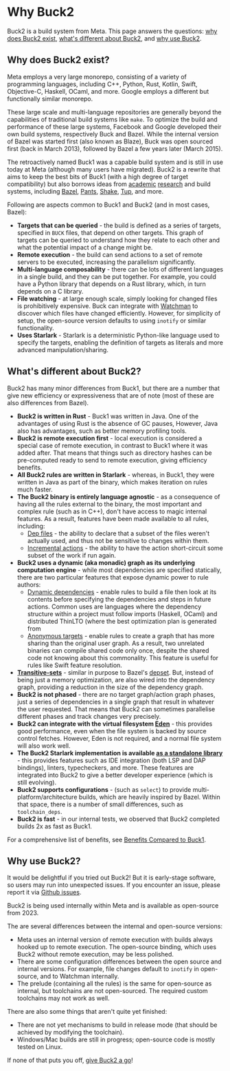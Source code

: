# Why Buck2

Buck2 is a build system from Meta. This page answers the questions: [why does Buck2 exist](#why-does-buck2-exist), [what's different about Buck2](#whats-different-about-buck2), and [why use Buck2](#why-use-buck2).

## Why does Buck2 exist?

Meta employs a very large monorepo, consisting of a variety of programming languages, including C++, Python, Rust, Kotlin, Swift, Objective-C, Haskell, OCaml, and more. Google employs a different but functionally similar monorepo.

These large scale and multi-language repositories are generally beyond the capabilities of traditional build systems like `make`. To optimize the build and performance of these large systems, Facebook and Google developed their own build systems, respectively Buck and Bazel. While the internal version of Bazel was started first (also known as Blaze), Buck was open sourced first (back in March 2013), followed by Bazel a few years later (March 2015).

The retroactively named Buck1 was a capable build system and is still in use today at Meta (although many users have migrated). Buck2 is a rewrite that aims to keep the best bits of Buck1 (with a high degree of target compatibility) but also borrows ideas from [academic](https://ndmitchell.com/#shake_10_sep_2012) [research](https://ndmitchell.com/#shake_21_apr_2020) and build systems, including [Bazel](https://bazel.build/), [Pants](https://www.pantsbuild.org/), [Shake](https://shakebuild.com/), [Tup](https://gittup.org/tup/), and more.

Following are aspects common to Buck1 and Buck2 (and in most cases, Bazel):

* **Targets that can be queried** - the build is defined as a series of targets, specified in `BUCK` files, that depend on other targets. This graph of targets can be queried to understand how they relate to each other and what the potential impact of a change might be.
* **Remote execution** - the build can send actions to a set of remote servers to be executed, increasing the parallelism significantly.
* **Multi-language composability** - there can be lots of different languages in a single build, and they can be put together. For example, you could have a Python library that depends on a Rust library, which, in turn depends on a C library.
* **File watching** - at large enough scale, simply looking for changed files is prohibitively expensive. Buck can integrate with [Watchman](https://facebook.github.io/watchman/) to discover which files have changed efficiently. However, for simplicity of setup, the open-source version defaults to using `inotify` or similar functionality.
* **Uses Starlark** - Starlark is a deterministic Python-like language used to specify the targets, enabling the definition of targets as literals and more advanced manipulation/sharing.

## What's different about Buck2?

Buck2 has many minor differences from Buck1, but there are a number that give new efficiency or expressiveness that are of note (most of these are also differences from Bazel).

* **Buck2 is written in Rust** - Buck1 was written in Java. One of the advantages of using Rust is the absence of GC pauses, However, Java also has advantages, such as better memory profiling tools.
* **Buck2 is remote execution first** - local execution is considered a special case of remote execution, in contrast to Buck1 where it was added after. That means that things such as directory hashes can be pre-computed ready to send to remote execution, giving efficiency benefits.
* **All Buck2 rules are written in Starlark** - whereas, in Buck1, they were written in Java as part of the binary, which makes iteration on rules much faster.
* **The Buck2 binary is entirely language agnostic** - as a consequence of having all the rules external to the binary, the most important and complex rule (such as in C++), don't have access to magic internal features. As a result, features have been made available to all rules, including:
    * [Dep files](rule_authors/dep_files.md) - the ability to declare that a subset of the files weren't actually used, and thus not be sensitive to changes within them.
    * [Incremental actions](rule_authors/incremental_actions.md) - the ability to have the action short-circuit some subset of the work if run again.
* **Buck2 uses a dynamic (aka monadic) graph as its underlying computation engine** - while most dependencies are specified statically, there are two particular features that expose dynamic power to rule authors:
    * [Dynamic dependencies](rule_authors/dynamic_dependencies.md)  - enable rules to build a file then look at its contents before specifying the dependencies and steps in future actions. Common uses are languages where the dependency structure within a project must follow imports (Haskell, OCaml) and distributed ThinLTO (where the best optimization plan is generated from
    * [Anonymous targets](rule_authors/anon_targets.md) - enable rules to create a graph that has more sharing than the original user graph. As a result, two unrelated binaries can compile shared code only once, despite the shared code not knowing about this commonality. This feature is useful for rules like Swift feature resolution.
* **[Transitive-sets](rule_authors/transitive_sets.md)** - similar in purpose to Bazel's [depset](https://bazel.build/rules/lib/depset). But, instead of being just a memory optimization, are also wired into the dependency graph, providing a reduction in the size of the dependency graph.
* **Buck2 is not phased** - there are no target graph/action graph phases, just a series of dependencies in a single graph that result in whatever the user requested. That means that Buck2 can sometimes parallelise different phases and track changes very precisely.
* **Buck2 can integrate with the virtual filesystem [Eden](https://github.com/facebook/sapling)** - this provides good performance, even when the file system is backed by source control fetches. However, Eden is not required, and a normal file system will also work well.
* **The Buck2 Starlark implementation is available [as a standalone library](https://developers.facebook.com/blog/post/2021/04/08/rust-starlark-library/)** - this provides features such as IDE integration (both LSP and DAP bindings), linters, typecheckers, and more. These features are integrated into Buck2 to give a better developer experience (which is still evolving).
* **Buck2 supports configurations**  - (such as `select`) to provide multi-platform/architecture builds, which are heavily inspired by Bazel. Within that space, there is a number of small differences, such as `toolchain_deps`.
* **Buck2 is fast** - in our internal tests, we observed that Buck2 completed builds 2x as fast as Buck1.

For a comprehensive list of benefits, see [Benefits Compared to Buck1](benefits.md).

## Why use Buck2?

It would be delightful if you tried out Buck2! But it is early-stage software, so users may run into unexpected issues. If you encounter an issue, please report it via [Github issues](https://github.com/facebook/buck2/issues).

Buck2 is being used internally within Meta and is available as open-source from 2023.

The are several differences between the internal and open-source versions:

* Meta uses an internal version of remote execution with builds always hooked up to remote execution. The open-source binding, which uses Buck2 without remote execution, may be less polished.
* There are some configuration differences between the open source and internal versions. For example, file changes default to `inotify` in open-source, and to Watchman internally.
* The prelude (containing all the rules) is the same for open-source as internal, but toolchains are not open-sourced. The required custom toolchains may not work as well.

There are also some things that aren't quite yet finished:

* There are not yet mechanisms to build in release mode (that should be achieved by modifying the toolchain).
* Windows/Mac builds are still in progress; open-source code is mostly tested on Linux.

If none of that puts you off, [give Buck2 a go](getting_started.md)!
